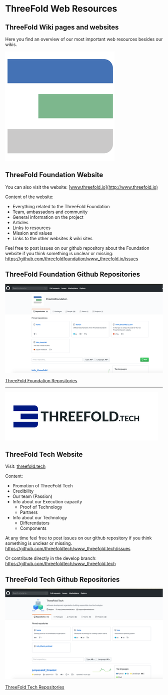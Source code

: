 # ThreeFold Web Resources

## ThreeFold Wiki pages and websites
Here you find an overview of our most important web resources besides our wikis.

![lgo](img/large_tfn_3.png)

## ThreeFold Foundation Website

You can also visit the website: 
[www.threefold.io](http://www.threefold.io)

Content of the website:
- Everything related to the ThreeFold Foundation
- Team, ambassadors and community
- General information on the project
- Articles
- Links to resources
- Mission and values
- Links to the other websites & wiki sites

Feel free to post issues on our github repository about the Foundation website if you think something is unclear or missing: https://github.com/threefoldfoundation/www_threefold.io/issues

## ThreeFold Foundation Github Repositories

![foundation repo image](img/foundation_repo.png)

[ThreeFold Foundation Repositories](https://github.com/threefoldfoundation)

---
![image](img/threefoldtech.jpg)

## ThreeFold Tech Website

Visit: [threefold.tech](https://threefold.tech)

Content:
- Promotion of ThreeFold Tech
- Credibility
- Our team (Passion)
- Info about our Execution capacity
    - Proof of Technology
    - Partners
- Info about our Technology
    - Differentiators
    - Components

At any time feel free to post issues on our github repository if you think something is unclear or missing.
https://github.com/threefoldtech/www_threefold.tech/issues

Or contribute directly in the develop branch:
https://github.com/threefoldtech/www_threefold.tech


## ThreeFold Tech Github Repositories
![tech repo image](img/threefoldtech_repo.png)

[ThreeFold Tech Repositories](https://github.com/threefoldtech)

